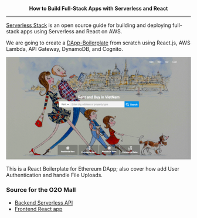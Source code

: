 <p align="center">
  <b>How to Build Full-Stack Apps with Serverless and React</b>
</p>

------------------------------------------------------------------------------------

[Serverless Stack](https://serverless-devops.o2oprotocol.io) is an open source guide for building and deploying full-stack apps using Serverless and React on AWS.

We are going to create a [DApp-Boilerplate](https://github.com/o2oprotocol/dapp-boilerplate) from scratch using React.js, AWS Lambda, API Gateway, DynamoDB, and Cognito.

![Real Estate DApp](assets/realestate.png)

This is a React Boilerplate for Ethereum DApp; also cover how add User Authentication and handle File Uploads.

### Source for the O2O Mall

- [Backend Serverless API](https://github.com/o2oprotocol/o2o-serverless)
- [Frontend React app](https://github.com/o2oprotocol/dapp-boilerplate)